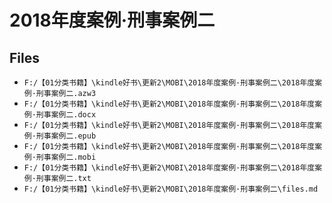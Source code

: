 # 2018年度案例·刑事案例二

## Files

- `F:/【01分类书籍】\kindle好书\更新2\MOBI\2018年度案例·刑事案例二\2018年度案例·刑事案例二.azw3`
- `F:/【01分类书籍】\kindle好书\更新2\MOBI\2018年度案例·刑事案例二\2018年度案例·刑事案例二.docx`
- `F:/【01分类书籍】\kindle好书\更新2\MOBI\2018年度案例·刑事案例二\2018年度案例·刑事案例二.epub`
- `F:/【01分类书籍】\kindle好书\更新2\MOBI\2018年度案例·刑事案例二\2018年度案例·刑事案例二.mobi`
- `F:/【01分类书籍】\kindle好书\更新2\MOBI\2018年度案例·刑事案例二\2018年度案例·刑事案例二.txt`
- `F:/【01分类书籍】\kindle好书\更新2\MOBI\2018年度案例·刑事案例二\files.md`
